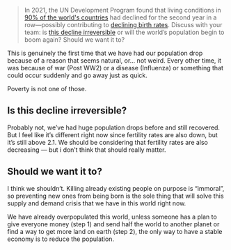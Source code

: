 > In 2021, the UN Development Program found that living conditions in [90% of the world's countries](https://www.dw.com/en/un-index-shows-living-standards-declining-in-90-of-countries/a-63052023) had declined for the second year in a row—possibly contributing to [declining birth rates](https://www.insights.uca.org.au/is-the-cost-of-living-crisis-just-the-new-normal/). Discuss with your team: is [this decline irreversible](https://www.mckinsey.com/mgi/our-research/dependency-and-depopulation-confronting-the-consequences-of-a-new-demographic-reality) or will the world’s population begin to boom again? Should we want it to?

This is genuinely the first time that we have had our population drop because of a reason that seems natural, or… not weird. Every other time, it was because of war (Post WW2) or a disease (Influenza) or something that could occur suddenly and go away just as quick.

Poverty is not one of those. 

## Is this decline irreversible?

Probably not, we’ve had huge population drops before and still recovered. But I feel like it’s different right now since fertility rates are also down, but it’s still above 2.1. We should be considering that fertility rates are also decreasing — but i don’t think that should really matter.

## Should we want it to?

I think we shouldn’t. Killing already existing people on purpose is “immoral”, so preventing new ones from being born is the sole thing that will solve this supply and demand crisis that we have in this world right now. 

We have already overpopulated this world, unless someone has a plan to give everyone money (step 1) and send half the world to another planet or find a way to get more land on earth (step 2), the only way to have a stable economy is to reduce the population.